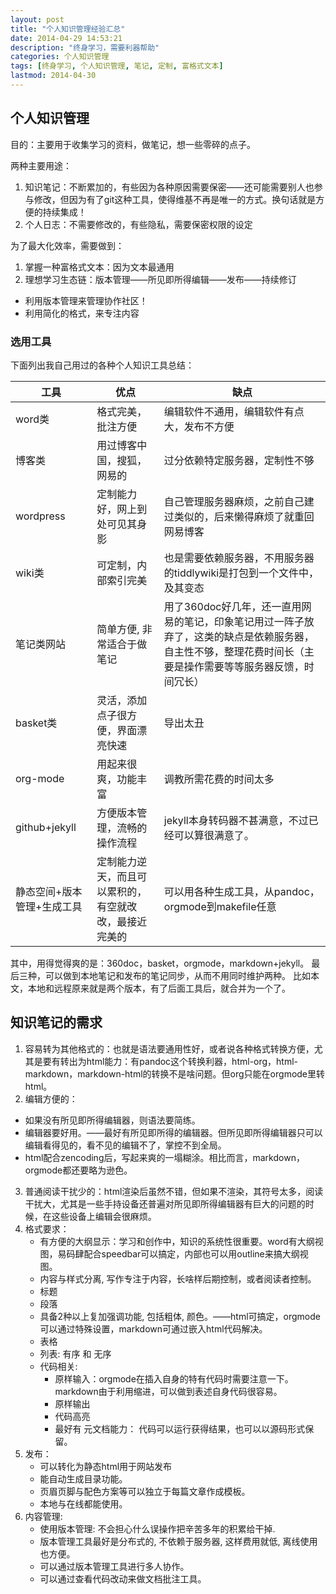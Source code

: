 ```yaml
---
layout: post
title: "个人知识管理经验汇总"
date: 2014-04-29 14:53:21
description: "终身学习，需要利器帮助"
categories: 个人知识管理
tags: [终身学习, 个人知识管理, 笔记, 定制, 富格式文本]
lastmod: 2014-04-30
---
```


## 个人知识管理 ##

目的：主要用于收集学习的资料，做笔记，想一些零碎的点子。

两种主要用途：
1. 知识笔记：不断累加的，有些因为各种原因需要保密——还可能需要别人也参与修改，但因为有了git这种工具，使得维基不再是唯一的方式。换句话就是方便的持续集成！
2. 个人日志：不需要修改的，有些隐私，需要保密权限的设定

为了最大化效率，需要做到：

1. 掌握一种富格式文本：因为文本最通用
2. 理想学习生态链：版本管理——所见即所得编辑——发布——持续修订

+ 利用版本管理来管理协作社区！
+ 利用简化的格式，来专注内容



### 选用工具 ###

下面列出我自己用过的各种个人知识工具总结：

| 工具 | 	优点 | 	缺点 |
| ------------- | ------------- | ----- |
| word类 | 格式完美，批注方便 | 编辑软件不通用，编辑软件有点大，发布不方便 |
| 博客类 | 用过博客中国，搜狐，网易的 | 过分依赖特定服务器，定制性不够 |
| wordpress | 定制能力好，网上到处可见其身影 | 自己管理服务器麻烦，之前自己建过类似的，后来懒得麻烦了就重回网易博客 |
| wiki类 | 可定制，内部索引完美 | 也是需要依赖服务器，不用服务器的tiddlywiki是打包到一个文件中，及其变态 |
| 笔记类网站 | 简单方便, 非常适合于做笔记 | 用了360doc好几年，还一直用网易的笔记，印象笔记用过一阵子放弃了，这类的缺点是依赖服务器，自主性不够，整理花费时间长（主要是操作需要等等服务器反馈，时间冗长） |
| basket类 | 灵活，添加点子很方便，界面漂亮快速 | 导出太丑 |
| org-mode | 用起来很爽，功能丰富 | 调教所需花费的时间太多 |
| github+jekyll | 方便版本管理，流畅的操作流程 | jekyll本身转码器不甚满意，不过已经可以算很满意了。 |
| 静态空间+版本管理+生成工具 | 定制能力逆天，而且可以累积的，有空就改改，最接近完美的 | 可以用各种生成工具，从pandoc，orgmode到makefile任意 | 

其中，用得觉得爽的是：360doc，basket，orgmode，markdown+jekyll。
最后三种，可以做到本地笔记和发布的笔记同步，从而不用同时维护两种。
比如本文，本地和远程原来就是两个版本，有了后面工具后，就合并为一个了。



## 知识笔记的需求 ##


1. 容易转为其他格式的：也就是语法要通用性好，或者说各种格式转换方便，尤其是要有转出为html能力：有pandoc这个转换利器，html-org，html-markdown，markdown-html的转换不是啥问题。但org只能在orgmode里转html。
2. 编辑方便的：
  + 如果没有所见即所得编辑器，则语法要简练。
  + 编辑器要好用。——最好有所见即所得的编辑器。但所见即所得编辑器只可以编辑看得见的，看不见的编辑不了，掌控不到全局。
  + html配合zencoding后，写起来爽的一塌糊涂。相比而言，markdown，orgmode都还要略为逊色。
3. 普通阅读干扰少的：html渲染后虽然不错，但如果不渲染，其符号太多，阅读干扰大，尤其是一些手持设备还普遍对所见即所得编辑器有巨大的问题的时候，在这些设备上编辑会很麻烦。
4. 格式要求：
   + 有方便的大纲显示：学习和创作中，知识的系统性很重要。word有大纲视图，易码肆配合speedbar可以搞定，内部也可以用outline来搞大纲视图。
   + 内容与样式分离, 写作专注于内容，长啥样后期控制，或者阅读者控制。
   + 标题
   + 段落
   + 具备2种以上复加强调功能, 包括粗体, 颜色。——html可搞定，orgmode可以通过特殊设置，markdown可通过嵌入html代码解决。
   + 表格
   + 列表: 有序 和 无序
   + 代码相关:
      + 原样输入：orgmode在插入自身的特有代码时需要注意一下。markdown由于利用缩进，可以做到表述自身代码很容易。
      + 原样输出
      + 代码高亮
      + 最好有 元文档能力： 代码可以运行获得结果，也可以以源码形式保留。
5. 发布：
   + 可以转化为静态html用于网站发布
   + 能自动生成目录功能。
   + 页眉页脚与配色方案等可以独立于每篇文章作成模板。
   + 本地与在线都能使用。
6. 内容管理:
   + 使用版本管理: 不会担心什么误操作把辛苦多年的积累给干掉.
   + 版本管理工具最好是分布式的, 不依赖于服务器, 这样费用就低, 离线使用也方便。
   + 可以通过版本管理工具进行多人协作。
   + 可以通过查看代码改动来做文档批注工具。
